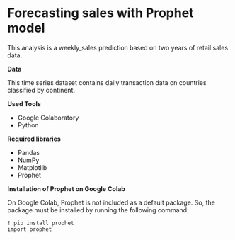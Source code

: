 # Forecasting sales with Prophet model

This analysis is a weekly_sales prediction based on two years of retail sales data. 

**Data**


This time series dataset contains daily transaction data on countries classified by continent. 


**Used Tools**

* Google Colaboratory
* Python 

**Required libraries**
* Pandas 
* NumPy 
* Matplotlib 
* Prophet 


**Installation of Prophet on Google Colab**

On Google Colab, Prophet is not included as a default package. So, the package must be installed by running the following command: 

```
! pip install prophet
import prophet
